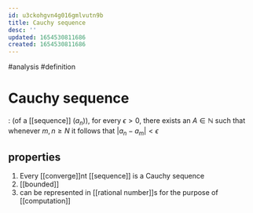 ```yaml
---
id: u3ckohgvn4g016gmlvutn9b
title: Cauchy sequence
desc: ''
updated: 1654530811686
created: 1654530811686
---
```

#analysis #definition 
# Cauchy sequence
: (of a [[sequence]] $(a_n)$), for every $\epsilon > 0$, there exists an $A \in \mathbb{N}$ such that whenever $m,n \geq N$ it follows that $|a_n - a_m| < \epsilon$
## properties
1. Every [[converge]]nt [[sequence]] is a Cauchy sequence
2. [[bounded]]
3. can be represented in [[rational number]]s for the purpose of [[computation]]
